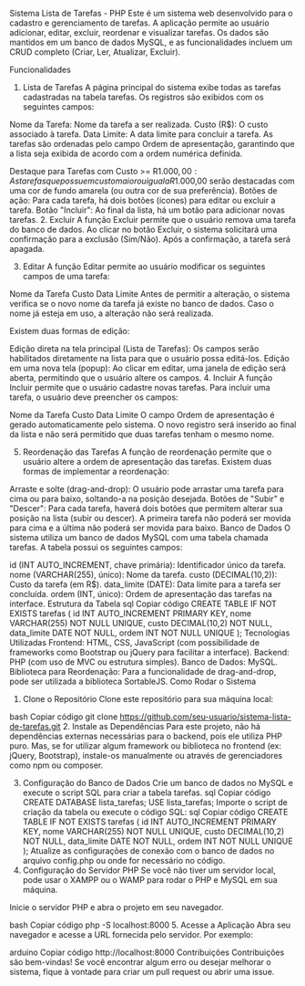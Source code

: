Sistema Lista de Tarefas - PHP
Este é um sistema web desenvolvido para o cadastro e gerenciamento de tarefas. A aplicação permite ao usuário adicionar, editar, excluir, reordenar e visualizar tarefas. Os dados são mantidos em um banco de dados MySQL, e as funcionalidades incluem um CRUD completo (Criar, Ler, Atualizar, Excluir).

Funcionalidades
1. Lista de Tarefas
A página principal do sistema exibe todas as tarefas cadastradas na tabela tarefas. Os registros são exibidos com os seguintes campos:

Nome da Tarefa: Nome da tarefa a ser realizada.
Custo (R$): O custo associado à tarefa.
Data Limite: A data limite para concluir a tarefa.
As tarefas são ordenadas pelo campo Ordem de apresentação, garantindo que a lista seja exibida de acordo com a ordem numérica definida.

Destaque para Tarefas com Custo >= R$1.000,00: As tarefas que possuem custo maior ou igual a R$1.000,00 serão destacadas com uma cor de fundo amarela (ou outra cor de sua preferência).
Botões de ação: Para cada tarefa, há dois botões (ícones) para editar ou excluir a tarefa.
Botão "Incluir": Ao final da lista, há um botão para adicionar novas tarefas.
2. Excluir
A função Excluir permite que o usuário remova uma tarefa do banco de dados. Ao clicar no botão Excluir, o sistema solicitará uma confirmação para a exclusão (Sim/Não). Após a confirmação, a tarefa será apagada.

3. Editar
A função Editar permite ao usuário modificar os seguintes campos de uma tarefa:

Nome da Tarefa
Custo
Data Limite
Antes de permitir a alteração, o sistema verifica se o novo nome da tarefa já existe no banco de dados. Caso o nome já esteja em uso, a alteração não será realizada.

Existem duas formas de edição:

Edição direta na tela principal (Lista de Tarefas): Os campos serão habilitados diretamente na lista para que o usuário possa editá-los.
Edição em uma nova tela (popup): Ao clicar em editar, uma janela de edição será aberta, permitindo que o usuário altere os campos.
4. Incluir
A função Incluir permite que o usuário cadastre novas tarefas. Para incluir uma tarefa, o usuário deve preencher os campos:

Nome da Tarefa
Custo
Data Limite
O campo Ordem de apresentação é gerado automaticamente pelo sistema. O novo registro será inserido ao final da lista e não será permitido que duas tarefas tenham o mesmo nome.

5. Reordenação das Tarefas
A função de reordenação permite que o usuário altere a ordem de apresentação das tarefas. Existem duas formas de implementar a reordenação:

Arraste e solte (drag-and-drop): O usuário pode arrastar uma tarefa para cima ou para baixo, soltando-a na posição desejada.
Botões de "Subir" e "Descer": Para cada tarefa, haverá dois botões que permitem alterar sua posição na lista (subir ou descer). A primeira tarefa não poderá ser movida para cima e a última não poderá ser movida para baixo.
Banco de Dados
O sistema utiliza um banco de dados MySQL com uma tabela chamada tarefas. A tabela possui os seguintes campos:

id (INT AUTO_INCREMENT, chave primária): Identificador único da tarefa.
nome (VARCHAR(255), único): Nome da tarefa.
custo (DECIMAL(10,2)): Custo da tarefa (em R$).
data_limite (DATE): Data limite para a tarefa ser concluída.
ordem (INT, único): Ordem de apresentação das tarefas na interface.
Estrutura da Tabela
sql
Copiar código
CREATE TABLE IF NOT EXISTS tarefas (
    id INT AUTO_INCREMENT PRIMARY KEY,
    nome VARCHAR(255) NOT NULL UNIQUE,
    custo DECIMAL(10,2) NOT NULL,
    data_limite DATE NOT NULL,
    ordem INT NOT NULL UNIQUE
);
Tecnologias Utilizadas
Frontend: HTML, CSS, JavaScript (com possibilidade de frameworks como Bootstrap ou jQuery para facilitar a interface).
Backend: PHP (com uso de MVC ou estrutura simples).
Banco de Dados: MySQL.
Biblioteca para Reordenação: Para a funcionalidade de drag-and-drop, pode ser utilizada a biblioteca SortableJS.
Como Rodar o Sistema
1. Clone o Repositório
Clone este repositório para sua máquina local:

bash
Copiar código
git clone https://github.com/seu-usuario/sistema-lista-de-tarefas.git
2. Instale as Dependências
Para este projeto, não há dependências externas necessárias para o backend, pois ele utiliza PHP puro. Mas, se for utilizar algum framework ou biblioteca no frontend (ex: jQuery, Bootstrap), instale-os manualmente ou através de gerenciadores como npm ou composer.

3. Configuração do Banco de Dados
Crie um banco de dados no MySQL e execute o script SQL para criar a tabela tarefas.
sql
Copiar código
CREATE DATABASE lista_tarefas;
USE lista_tarefas;
Importe o script de criação da tabela ou execute o código SQL:
sql
Copiar código
CREATE TABLE IF NOT EXISTS tarefas (
    id INT AUTO_INCREMENT PRIMARY KEY,
    nome VARCHAR(255) NOT NULL UNIQUE,
    custo DECIMAL(10,2) NOT NULL,
    data_limite DATE NOT NULL,
    ordem INT NOT NULL UNIQUE
);
Atualize as configurações de conexão com o banco de dados no arquivo config.php ou onde for necessário no código.
4. Configuração do Servidor PHP
Se você não tiver um servidor local, pode usar o XAMPP ou o WAMP para rodar o PHP e MySQL em sua máquina.

Inicie o servidor PHP e abra o projeto em seu navegador.

bash
Copiar código
php -S localhost:8000
5. Acesse a Aplicação
Abra seu navegador e acesse a URL fornecida pelo servidor. Por exemplo:

arduino
Copiar código
http://localhost:8000
Contribuições
Contribuições são bem-vindas! Se você encontrar algum erro ou desejar melhorar o sistema, fique à vontade para criar um pull request ou abrir uma issue.
